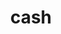 ---
category: 4-letters
denotation: null
name: cash
reference_link: https://www.etymonline.com/word/cash
root_language: null
root_name: null
title: cash
type: free
word_sums:
- respelling: cash
  sum: 'Cash + '
---